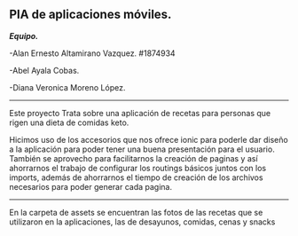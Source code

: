 
## PIA de aplicaciones móviles.


***Equipo.***

 -Alan Ernesto Altamirano Vazquez. #1874934
   
 -Abel Ayala Cobas.
   
 -Diana Veronica Moreno López.
   
---------------------------------------------------------------------------
Este proyecto Trata sobre una aplicación de recetas para personas que rigen una dieta de comidas keto.

Hicimos uso de los accesorios que nos ofrece ionic para poderle dar diseño a la aplicación para poder tener una buena presentación para el usuario. También se aprovecho para facilitarnos la creación de paginas y así ahorrarnos el trabajo de configurar los routings básicos juntos con los imports, además de ahorrarnos el tiempo de creación de los archivos necesarios para poder generar cada pagina.

-----------------------------------------------------------------------------------------------------------------------------------------------------------------

En la carpeta de assets se encuentran las fotos de las recetas que se utilizaron en la aplicaciones, las de desayunos, comidas, cenas y snacks
